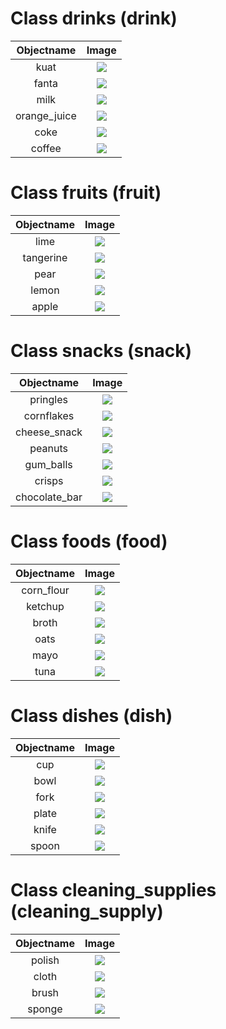 # Class drinks (drink)

| Objectname               |  Image                   |
:-------------------------:|:-------------------------:
| kuat | ![](known_objects/drinks!drink/kuat.jpg) |
| fanta | ![](known_objects/drinks!drink/fanta.jpg) |
| milk | ![](known_objects/drinks!drink/milk.jpg) |
| orange_juice | ![](known_objects/drinks!drink/orange_juice.jpg) |
| coke | ![](known_objects/drinks!drink/coke.jpg) |
| coffee | ![](known_objects/drinks!drink/coffee.jpg) |


# Class fruits (fruit)

| Objectname               |  Image                   |
:-------------------------:|:-------------------------:
| lime | ![](known_objects/fruits!fruit/lime.jpg) |
| tangerine | ![](known_objects/fruits!fruit/tangerine.jpg) |
| pear | ![](known_objects/fruits!fruit/pear.jpg) |
| lemon | ![](known_objects/fruits!fruit/lemon.jpg) |
| apple | ![](known_objects/fruits!fruit/apple.jpg) |


# Class snacks (snack)

| Objectname               |  Image                   |
:-------------------------:|:-------------------------:
| pringles | ![](known_objects/snacks!snack/pringles.jpg) |
| cornflakes | ![](known_objects/snacks!snack/cornflakes.jpg) |
| cheese_snack | ![](known_objects/snacks!snack/cheese_snack.jpg) |
| peanuts | ![](known_objects/snacks!snack/peanuts.jpg) |
| gum_balls | ![](known_objects/snacks!snack/gum_balls.jpg) |
| crisps | ![](known_objects/snacks!snack/crisps.jpg) |
| chocolate_bar | ![](known_objects/snacks!snack/chocolate_bar.jpg) |


# Class foods (food)

| Objectname               |  Image                   |
:-------------------------:|:-------------------------:
| corn_flour | ![](known_objects/foods!food/corn_flour.jpg) |
| ketchup | ![](known_objects/foods!food/ketchup.jpg) |
| broth | ![](known_objects/foods!food/broth.jpg) |
| oats | ![](known_objects/foods!food/oats.jpg) |
| mayo | ![](known_objects/foods!food/mayo.jpg) |
| tuna | ![](known_objects/foods!food/tuna.jpg) |


# Class dishes (dish)

| Objectname               |  Image                   |
:-------------------------:|:-------------------------:
| cup | ![](known_objects/dishes!dish/cup.png) |
| bowl | ![](known_objects/dishes!dish/bowl.png) |
| fork | ![](known_objects/dishes!dish/fork.png) |
| plate | ![](known_objects/dishes!dish/plate.png) |
| knife | ![](known_objects/dishes!dish/knife.png) |
| spoon | ![](known_objects/dishes!dish/spoon.png) |


# Class cleaning_supplies (cleaning_supply)

| Objectname               |  Image                   |
:-------------------------:|:-------------------------:
| polish | ![](known_objects/cleaning_supplies!cleaning_supply/polish.jpg) |
| cloth | ![](known_objects/cleaning_supplies!cleaning_supply/cloth.jpg) |
| brush | ![](known_objects/cleaning_supplies!cleaning_supply/brush.jpg) |
| sponge | ![](known_objects/cleaning_supplies!cleaning_supply/sponge.jpg) |

